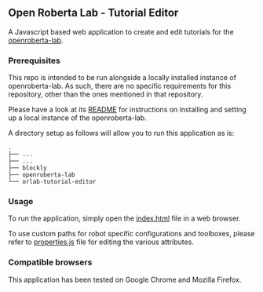 ## Open Roberta Lab - Tutorial Editor

A Javascript based web application to create and edit tutorials for the [openroberta-lab](https://github.com/OpenRoberta/openroberta-lab).

### Prerequisites

This repo is intended to be run alongside a locally installed instance of openroberta-lab.
As such, there are no specific requirements for this repository, other than the ones mentioned in that repository.

Please have a look at its [README](https://github.com/OpenRoberta/openroberta-lab/tree/develop/README.md) for instructions on installing and setting up a local instance of the openroberta-lab.

A directory setup as follows will allow you to run this application as is:
```
.
├── ...
├── ...
├── blockly
├── openroberta-lab
└── orlab-tutorial-editor
```

### Usage

To run the application, simply open the [index.html](https://github.com/OpenRoberta/robertalab-tutorial-editor/tree/develop/index.html) file in a web browser.

To use custom paths for robot specific configurations and toolboxes, please refer to [properties.js](https://github.com/OpenRoberta/robertalab-tutorial-editor/tree/develop/js/properties.js) file for editing the various attributes.

### Compatible browsers

This application has been tested on Google Chrome and Mozilla Firefox. 
